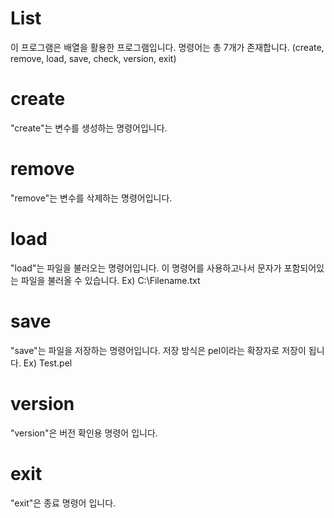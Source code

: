 # List
이 프로그램은 배열을 활용한 프로그램입니다.
명령어는 총 7개가 존재합니다. (create, remove, load, save, check, version, exit)

# create
"create"는 변수를 생성하는 명령어입니다.

# remove
"remove"는 변수를 삭제하는 명령어입니다.

# load
"load"는 파일을 불러오는 명령어입니다. 이 명령어를 사용하고나서 문자가 포함되어있는 파일을 불러올 수 있습니다. Ex) C:\Filename.txt

# save
"save"는 파일을 저장하는 명령어입니다. 저장 방식은 pel이라는 확장자로 저장이 됩니다. Ex) Test.pel

# version
"version"은 버전 확인용 명령어 입니다.

# exit
"exit"은 종료 명령어 입니다.
